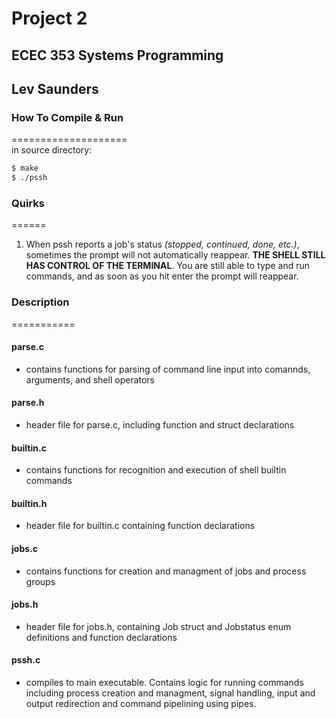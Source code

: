 # Project 2
## ECEC 353 Systems Programming
## Lev Saunders

### How To Compile & Run
====================  
in source directory:
```bash
$ make
$ ./pssh
```
### Quirks
======  
1. When pssh reports a job's status _(stopped, continued, done, etc.)_, sometimes the prompt will not automatically reappear. __THE SHELL STILL HAS CONTROL OF THE TERMINAL__. You are still able to type and run commands, and as soon as you hit enter the prompt will reappear.

### Description
===========  
#### parse.c
  - contains functions for parsing of command line input into comannds, arguments, and shell operators
#### parse.h
  - header file for parse.c, including function and struct declarations
#### builtin.c
  - contains functions for recognition and execution of shell builtin commands
#### builtin.h
  - header file for builtin.c containing function declarations
#### jobs.c
  - contains functions for creation and managment of jobs and process groups
#### jobs.h
  - header file for jobs.h, containing Job struct and Jobstatus enum definitions and function declarations
#### pssh.c
  - compiles to main executable. Contains logic for running commands including process creation and managment, signal handling, input and output redirection and command pipelining using pipes.